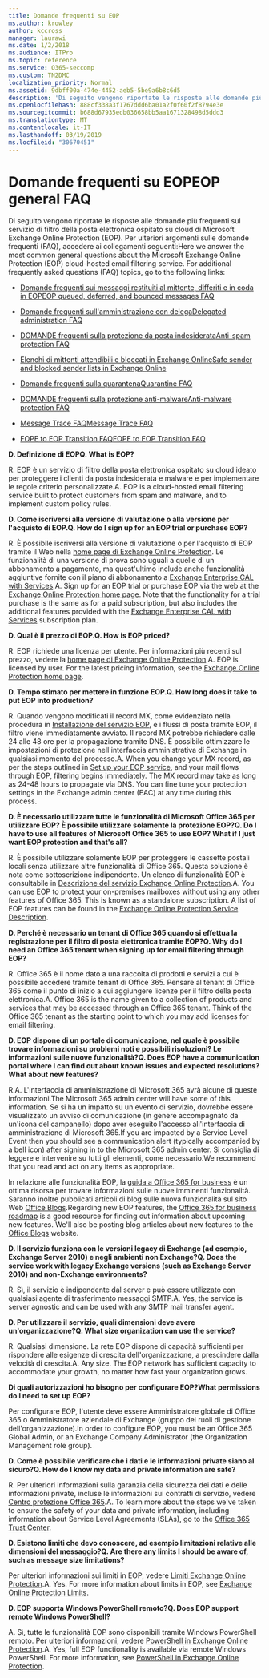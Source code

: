 ```yaml
---
title: Domande frequenti su EOP
ms.author: krowley
author: kccross
manager: laurawi
ms.date: 1/2/2018
ms.audience: ITPro
ms.topic: reference
ms.service: O365-seccomp
ms.custom: TN2DMC
localization_priority: Normal
ms.assetid: 9dbff00a-474e-4452-aeb5-5be9a6b8c6d5
description: 'Di seguito vengono riportate le risposte alle domande più frequenti sul servizio di filtro della posta elettronica ospitato su cloud di Microsoft Exchange Online Protection (EOP). Per ulteriori argomenti sulle domande frequenti (FAQ), accedere ai collegamenti seguenti:'
ms.openlocfilehash: 888cf338a3f1767ddd6ba01a2f0f60f2f8794e3e
ms.sourcegitcommit: b688d67935edb036658bb5aa1671328498d5ddd3
ms.translationtype: MT
ms.contentlocale: it-IT
ms.lasthandoff: 03/19/2019
ms.locfileid: "30670451"
---
```

# <a name="eop-general-faq"></a><span data-ttu-id="6310b-104">Domande frequenti su EOP</span><span class="sxs-lookup"><span data-stu-id="6310b-104">EOP general FAQ</span></span>

<span data-ttu-id="6310b-p102">Di seguito vengono riportate le risposte alle domande più frequenti sul servizio di filtro della posta elettronica ospitato su cloud di Microsoft Exchange Online Protection (EOP). Per ulteriori argomenti sulle domande frequenti (FAQ), accedere ai collegamenti seguenti:</span><span class="sxs-lookup"><span data-stu-id="6310b-p102">Here we answer the most common general questions about the Microsoft Exchange Online Protection (EOP) cloud-hosted email filtering service. For additional frequently asked questions (FAQ) topics, go to the following links:</span></span>
  
- [<span data-ttu-id="6310b-107">Domande frequenti sui messaggi restituiti al mittente, differiti e in coda in EOP</span><span class="sxs-lookup"><span data-stu-id="6310b-107">EOP queued, deferred, and bounced messages FAQ</span></span>](eop-queued-deferred-and-bounced-messages-faq.md)
    
- [<span data-ttu-id="6310b-108">Domande frequenti sull'amministrazione con delega</span><span class="sxs-lookup"><span data-stu-id="6310b-108">Delegated administration FAQ</span></span>](delegated-administration-faq.md)
    
- [<span data-ttu-id="6310b-109">DOMANDE frequenti sulla protezione da posta indesiderata</span><span class="sxs-lookup"><span data-stu-id="6310b-109">Anti-spam protection FAQ</span></span>](../anti-spam-protection-faq.md)
    
- [<span data-ttu-id="6310b-110">Elenchi di mittenti attendibili e bloccati in Exchange Online</span><span class="sxs-lookup"><span data-stu-id="6310b-110">Safe sender and blocked sender lists in Exchange Online</span></span>](../safe-sender-and-blocked-sender-lists-faq.md)
    
- [<span data-ttu-id="6310b-111">Domande frequenti sulla quarantena</span><span class="sxs-lookup"><span data-stu-id="6310b-111">Quarantine FAQ</span></span>](../quarantine-faq.md)
    
- [<span data-ttu-id="6310b-112">DOMANDE frequenti sulla protezione anti-malware</span><span class="sxs-lookup"><span data-stu-id="6310b-112">Anti-malware protection FAQ </span></span>](../anti-malware-protection-faq-eop.md)
    
- [<span data-ttu-id="6310b-113">Message Trace FAQ</span><span class="sxs-lookup"><span data-stu-id="6310b-113">Message Trace FAQ</span></span>](http://technet.microsoft.com/library/aa49e3f9-a5b1-4410-aac2-ddbbf3f5bfb2.aspx)
    
- [<span data-ttu-id="6310b-114">FOPE to EOP Transition FAQ</span><span class="sxs-lookup"><span data-stu-id="6310b-114">FOPE to EOP Transition FAQ</span></span>](http://technet.microsoft.com/library/e0e76b89-b0d3-4c0a-bfc8-137b579e983b.aspx)
    
 <span data-ttu-id="6310b-115">**D. Definizione di EOP**</span><span class="sxs-lookup"><span data-stu-id="6310b-115">**Q. What is EOP?**</span></span>
  
<span data-ttu-id="6310b-p103">R. EOP è un servizio di filtro della posta elettronica ospitato su cloud ideato per proteggere i clienti da posta indesiderata e malware e per implementare le regole criterio personalizzate.</span><span class="sxs-lookup"><span data-stu-id="6310b-p103">A. EOP is a cloud-hosted email filtering service built to protect customers from spam and malware, and to implement custom policy rules.</span></span>
  
 <span data-ttu-id="6310b-118">**D. Come iscriversi alla versione di valutazione o alla versione per l'acquisto di EOP.**</span><span class="sxs-lookup"><span data-stu-id="6310b-118">**Q. How do I sign up for an EOP trial or purchase EOP?**</span></span>
  
<span data-ttu-id="6310b-p104">R. È possibile iscriversi alla versione di valutazione o per l'acquisto di EOP tramite il Web nella [home page di Exchange Online Protection](https://go.microsoft.com/fwlink/p/?LinkId=279912). Le funzionalità di una versione di prova sono uguali a quelle di un abbonamento a pagamento, ma quest'ultimo include anche funzionalità aggiuntive fornite con il piano di abbonamento a [Exchange Enterprise CAL with Services](https://go.microsoft.com/fwlink/p/?LinkId=320619).</span><span class="sxs-lookup"><span data-stu-id="6310b-p104">A. Sign up for an EOP trial or purchase EOP via the web at the [Exchange Online Protection home page](https://go.microsoft.com/fwlink/p/?LinkId=279912). Note that the functionality for a trial purchase is the same as for a paid subscription, but also includes the additional features provided with the [Exchange Enterprise CAL with Services](https://go.microsoft.com/fwlink/p/?LinkId=320619) subscription plan.</span></span> 
  
 <span data-ttu-id="6310b-122">**D. Qual è il prezzo di EOP.**</span><span class="sxs-lookup"><span data-stu-id="6310b-122">**Q. How is EOP priced?**</span></span>
  
<span data-ttu-id="6310b-p105">R. EOP richiede una licenza per utente. Per informazioni più recenti sul prezzo, vedere la [home page di Exchange Online Protection](https://go.microsoft.com/fwlink/p/?LinkId=279912).</span><span class="sxs-lookup"><span data-stu-id="6310b-p105">A. EOP is licensed by user. For the latest pricing information, see the [Exchange Online Protection home page](https://go.microsoft.com/fwlink/p/?LinkId=279912).</span></span>
  
 <span data-ttu-id="6310b-126">**D. Tempo stimato per mettere in funzione EOP.**</span><span class="sxs-lookup"><span data-stu-id="6310b-126">**Q. How long does it take to put EOP into production?**</span></span>
  
<span data-ttu-id="6310b-p106">R. Quando vengono modificati il record MX, come evidenziato nella procedura in [Installazione del servizio EOP](set-up-your-eop-service.md), e i flussi di posta tramite EOP, il filtro viene immediatamente avviato. Il record MX potrebbe richiedere dalle 24 alle 48 ore per la propagazione tramite DNS. È possibile ottimizzare le impostazioni di protezione nell'interfaccia amministrativa di Exchange in qualsiasi momento del processo.</span><span class="sxs-lookup"><span data-stu-id="6310b-p106">A. When you change your MX record, as per the steps outlined in [Set up your EOP service](set-up-your-eop-service.md), and your mail flows through EOP, filtering begins immediately. The MX record may take as long as 24-48 hours to propagate via DNS. You can fine tune your protection settings in the Exchange admin center (EAC) at any time during this process.</span></span>
  
 <span data-ttu-id="6310b-131">**D. È necessario utilizzare tutte le funzionalità di Microsoft Office 365 per utilizzare EOP? È possibile utilizzare solamente la protezione EOP?**</span><span class="sxs-lookup"><span data-stu-id="6310b-131">**Q. Do I have to use all features of Microsoft Office 365 to use EOP? What if I just want EOP protection and that's all?**</span></span>
  
<span data-ttu-id="6310b-p107">R. È possibile utilizzare solamente EOP per proteggere le cassette postali locali senza utilizzare altre funzionalità di Office 365. Questa soluzione è nota come sottoscrizione indipendente. Un elenco di funzionalità EOP è consultabile in [Descrizione del servizio Exchange Online Protection](https://go.microsoft.com/fwlink/p/?LinkId=320619).</span><span class="sxs-lookup"><span data-stu-id="6310b-p107">A. You can use EOP to protect your on-premises mailboxes without using any other features of Office 365. This is known as a standalone subscription. A list of EOP features can be found in the [Exchange Online Protection Service Description](https://go.microsoft.com/fwlink/p/?LinkId=320619).</span></span>
  
 <span data-ttu-id="6310b-136">**D. Perché è necessario un tenant di Office 365 quando si effettua la registrazione per il filtro di posta elettronica tramite EOP?**</span><span class="sxs-lookup"><span data-stu-id="6310b-136">**Q. Why do I need an Office 365 tenant when signing up for email filtering through EOP?**</span></span>
  
<span data-ttu-id="6310b-p108">R. Office 365 è il nome dato a una raccolta di prodotti e servizi a cui è possibile accedere tramite tenant di Office 365. Pensare al tenant di Office 365 come il punto di inizio a cui aggiungere licenze per il filtro della posta elettronica.</span><span class="sxs-lookup"><span data-stu-id="6310b-p108">A. Office 365 is the name given to a collection of products and services that may be accessed through an Office 365 tenant. Think of the Office 365 tenant as the starting point to which you may add licenses for email filtering.</span></span>
  
 <span data-ttu-id="6310b-140">**D. EOP dispone di un portale di comunicazione, nel quale è possibile trovare informazioni su problemi noti e possibili risoluzioni? Le informazioni sulle nuove funzionalità?**</span><span class="sxs-lookup"><span data-stu-id="6310b-140">**Q. Does EOP have a communication portal where I can find out about known issues and expected resolutions? What about new features?**</span></span>
  
<span data-ttu-id="6310b-141">R.</span><span class="sxs-lookup"><span data-stu-id="6310b-141">A.</span></span> <span data-ttu-id="6310b-142">L'interfaccia di amministrazione di Microsoft 365 avrà alcune di queste informazioni.</span><span class="sxs-lookup"><span data-stu-id="6310b-142">The Microsoft 365 admin center will have some of this information.</span></span> <span data-ttu-id="6310b-143">Se si ha un impatto su un evento di servizio, dovrebbe essere visualizzato un avviso di comunicazione (in genere accompagnato da un'icona del campanello) dopo aver eseguito l'accesso all'interfaccia di amministrazione di Microsoft 365.</span><span class="sxs-lookup"><span data-stu-id="6310b-143">If you are impacted by a Service Level Event then you should see a communication alert (typically accompanied by a bell icon) after signing in to the Microsoft 365 admin center.</span></span> <span data-ttu-id="6310b-144">Si consiglia di leggere e intervenire su tutti gli elementi, come necessario.</span><span class="sxs-lookup"><span data-stu-id="6310b-144">We recommend that you read and act on any items as appropriate.</span></span>
  
<span data-ttu-id="6310b-p110">In relazione alle funzionalità EOP, la [guida a Office 365 for business](https://office.microsoft.com/en-us/products/office-365-roadmap-FX104343353.aspx) è un ottima risorsa per trovare informazioni sulle nuove imminenti funzionalità. Saranno inoltre pubblicati articoli di blog sulle nuova funzionalità sul sito Web [Office Blogs](https://go.microsoft.com/fwlink/p/?LinkId=392724).</span><span class="sxs-lookup"><span data-stu-id="6310b-p110">Regarding new EOP features, the [Office 365 for business roadmap](https://office.microsoft.com/en-us/products/office-365-roadmap-FX104343353.aspx) is a good resource for finding out information about upcoming new features. We'll also be posting blog articles about new features to the [Office Blogs](https://go.microsoft.com/fwlink/p/?LinkId=392724) website.</span></span> 
  
 <span data-ttu-id="6310b-147">**D. Il servizio funziona con le versioni legacy di Exchange (ad esempio, Exchange Server 2010) e negli ambienti non Exchange?**</span><span class="sxs-lookup"><span data-stu-id="6310b-147">**Q. Does the service work with legacy Exchange versions (such as Exchange Server 2010) and non-Exchange environments?**</span></span>
  
<span data-ttu-id="6310b-p111">R. Sì, il servizio è indipendente dal server e può essere utilizzato con qualsiasi agente di trasferimento messaggi SMTP.</span><span class="sxs-lookup"><span data-stu-id="6310b-p111">A. Yes, the service is server agnostic and can be used with any SMTP mail transfer agent.</span></span>
  
 <span data-ttu-id="6310b-150">**D. Per utilizzare il servizio, quali dimensioni deve avere un'organizzazione?**</span><span class="sxs-lookup"><span data-stu-id="6310b-150">**Q. What size organization can use the service?**</span></span>
  
<span data-ttu-id="6310b-p112">R. Qualsiasi dimensione. La rete EOP dispone di capacità sufficienti per rispondere alle esigenze di crescita dell'organizzazione, a prescindere dalla velocità di crescita.</span><span class="sxs-lookup"><span data-stu-id="6310b-p112">A. Any size. The EOP network has sufficient capacity to accommodate your growth, no matter how fast your organization grows.</span></span>
  
 <span data-ttu-id="6310b-154">**Di quali autorizzazioni ho bisogno per configurare EOP?**</span><span class="sxs-lookup"><span data-stu-id="6310b-154">**What permissions do I need to set up EOP?**</span></span>
  
<span data-ttu-id="6310b-155">Per configurare EOP, l'utente deve essere Amministratore globale di Office 365 o Amministratore aziendale di Exchange (gruppo dei ruoli di gestione dell'organizzazione).</span><span class="sxs-lookup"><span data-stu-id="6310b-155">In order to configure EOP, you must be an Office 365 Global Admin, or an Exchange Company Administrator (the Organization Management role group).</span></span>
  
 <span data-ttu-id="6310b-156">**D. Come è possibile verificare che i dati e le informazioni private siano al sicuro?**</span><span class="sxs-lookup"><span data-stu-id="6310b-156">**Q. How do I know my data and private information are safe?**</span></span>
  
<span data-ttu-id="6310b-p113">R. Per ulteriori informazioni sulla garanzia della sicurezza dei dati e delle informazioni private, incluse le informazioni sui contratti di servizio, vedere [Centro protezione Office 365](https://go.microsoft.com/fwlink/p/?LinkId=285405).</span><span class="sxs-lookup"><span data-stu-id="6310b-p113">A. To learn more about the steps we've taken to ensure the safety of your data and private information, including information about Service Level Agreements (SLAs), go to the [Office 365 Trust Center](https://go.microsoft.com/fwlink/p/?LinkId=285405).</span></span>
  
 <span data-ttu-id="6310b-159">**D. Esistono limiti che devo conoscere, ad esempio limitazioni relative alle dimensioni del messaggio?**</span><span class="sxs-lookup"><span data-stu-id="6310b-159">**Q. Are there any limits I should be aware of, such as message size limitations?**</span></span>
  
<span data-ttu-id="6310b-p114">Per ulteriori informazioni sui limiti in EOP, vedere [Limiti Exchange Online Protection](https://go.microsoft.com/fwlink/p/?LinkId=402617).</span><span class="sxs-lookup"><span data-stu-id="6310b-p114">A. Yes. For more information about limits in EOP, see [Exchange Online Protection Limits](https://go.microsoft.com/fwlink/p/?LinkId=402617).</span></span> 
  
 <span data-ttu-id="6310b-163">**D. EOP supporta Windows PowerShell remoto?**</span><span class="sxs-lookup"><span data-stu-id="6310b-163">**Q. Does EOP support remote Windows PowerShell?**</span></span>
  
<span data-ttu-id="6310b-p115">A. Sì, tutte le funzionalità EOP sono disponibili tramite Windows PowerShell remoto. Per ulteriori informazioni, vedere [PowerShell in Exchange Online Protection](http://technet.microsoft.com/library/f7918a88-774a-405e-945b-bc2f5ee9f748.aspx).</span><span class="sxs-lookup"><span data-stu-id="6310b-p115">A. Yes, full EOP functionality is available via remote Windows PowerShell. For more information, see [PowerShell in Exchange Online Protection](http://technet.microsoft.com/library/f7918a88-774a-405e-945b-bc2f5ee9f748.aspx).</span></span>
  

